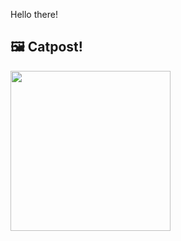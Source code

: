 Hello there!



## 🖼️ Catpost!

<sub>
    <img src="https://cdn2.thecatapi.com/images/8fe.jpg" height="256">
</sub>

